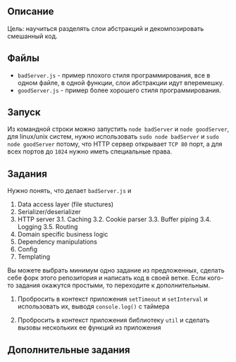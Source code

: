 ## Описание

Цель: научиться разделять слои абстракций и декомпозировать смешанный код.

## Файлы

* `badServer.js` - пример плохого стиля программирования, все в одном файле,
в одной функции, слои абстракции идут вперемешку.
* `goodServer.js` - пример более хорошего стиля программирования.

## Запуск

Из командной строки можно запустить `node badServer` и `node goodServer`,
для linux/unix систем, нужно использовать `sudo node badServer` и
`sudo node goodServer` потому, что HTTP сервер открывает `TCP 80` порт,
а для всех портов до `1024` нужно иметь специальные права.

## Задания

Нужно понять, что делает `badServer.js` и 

1. Data access layer (file stuctures)
2. Serializer/deserializer
3. HTTP server
3.1. Caching
3.2. Cookie parser
3.3. Buffer piping
3.4. Logging
3.5. Routing
4. Domain specific business logic
5. Dependency manipulations
6. Config
7. Templating

Вы можете выбрать минимум одно задание из предложенных, сделать себе форк этого
репозитория и написать код в своей ветке. Если кого-то задания окажутся
простыми, то переходите к дополнительным.

1. Пробросить в контекст приложения `setTimeout` и `setInterval` и использовать
их, выводя `console.log()` с таймера

2. Пробросить в контекст приложения библиотеку `util` и сделать вызовы
нескольких ее функций из приложения


## Дополнительные задания


